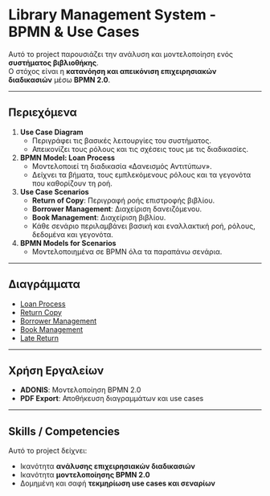 # Library Management System - BPMN & Use Cases

Αυτό το project παρουσιάζει την ανάλυση και μοντελοποίηση ενός **συστήματος βιβλιοθήκης**.  
Ο στόχος είναι η **κατανόηση και απεικόνιση επιχειρησιακών διαδικασιών** μέσω **BPMN 2.0**.

---

## Περιεχόμενα

1. **Use Case Diagram**
   - Περιγράφει τις βασικές λειτουργίες του συστήματος.
   - Απεικονίζει τους ρόλους και τις σχέσεις τους με τις διαδικασίες.
2. **BPMN Model: Loan Process**
   - Μοντελοποιεί τη διαδικασία «Δανεισμός Αντιτύπων».
   - Δείχνει τα βήματα, τους εμπλεκόμενους ρόλους και τα γεγονότα που καθορίζουν τη ροή.
3. **Use Case Scenarios**
   - **Return of Copy**: Περιγραφή ροής επιστροφής βιβλίου.
   - **Borrower Management**: Διαχείριση δανειζόμενου.
   - **Book Management**: Διαχείριση βιβλίου.
   - Κάθε σενάριο περιλαμβάνει βασική και εναλλακτική ροή, ρόλους, δεδομένα και γεγονότα.
4. **BPMN Models for Scenarios**
   - Μοντελοποιημένα σε BPMN όλα τα παραπάνω σενάρια.

---

## Διαγράμματα

- [Loan Process](Diagrams/Loan_Process.pdf)
- [Return Copy](Diagrams/Return_Copy.pdf)
- [Borrower Management](Diagrams/Borrower_Management.pdf)
- [Book Management](Diagrams/Book_Management.pdf)
- [Late Return](Diagrams/Late_Return.pdf)

---

## Χρήση Εργαλείων

- **ADONIS**: Μοντελοποίηση BPMN 2.0
- **PDF Export**: Αποθήκευση διαγραμμάτων και use cases

---

## Skills / Competencies

Αυτό το project δείχνει:

- Ικανότητα **ανάλυσης επιχειρησιακών διαδικασιών**
- Ικανότητα **μοντελοποίησης BPMN 2.0**
- Δομημένη και σαφή **τεκμηρίωση use cases και σεναρίων**
